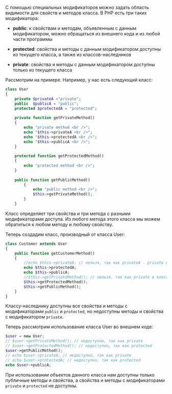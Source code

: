 С помощью специальных модификаторов можно задать область видимости для свойств и методов класса. В PHP есть три таких модификатора:

- **public**: к свойствам и методам, объявленным с данным модификатором, можно обращаться из внешнего кода и из любой части программы

- **protected**: свойства и методы с данным модификатором доступны из текущего класса, а также из классов-наследников

- **private**: свойства и методы с данным модификатором доступны только из текущего класса

Рассмотрим на примере. Например, у нас есть следующий класс:

```php
class User
{
    private $privateA ="private";
    public  $publicA = "public";
    protected $protectedA = "protected";
     
    private function getPrivateMethod()
    {
        echo "private method <br />";
        echo "$this->privateA <br />";
        echo "$this->protectedA <br />";
        echo "$this->publicA <br />";
    }
     
    protected function getProtectedMethod()
    {
        echo "protected method <br />";
    }
     
    public function getPublicMethod()
        {
            echo "public method <br />";
            $this->getPrivateMethod();
        }
    }
```

Класс определяет три свойства и три метода с разными модификаторами доступа. Из любого метода этого класса мы можем обратиться к любом методу и любому свойству.

Теперь создадим класс, производный от класса User:

```php
class Customer extends User
{
    public function getCustomerMethod()
    {
        //echo $this->privateA; // нельзя, так как privateA - private в классе-родителе
        echo $this->protectedA;
        echo $this->publicA; 
        //$this->getPrivateMethod(); // нельзя, так как private в классе-родителе
        $this->getProtectedMethod();
        $this->getPublicMethod();
    }
}
```

Классу-наследнику доступны все свойства и методы с модификаторами `public` и `protected`, но недоступны методы и свойства с модификатором `private`.

Теперь рассмотрим использование класса User во внешнем коде:

```php
$user = new User;
// $user->getPrivateMethod(); // недоступно, так как private
// $user->getProtectedMethod(); // недоступно, так как protected
$user->getPublicMethod(); 
// echo $user->privateA; // недоступно, так как private
// echo $user->protectedA; // недоступно, так как protected
echo $user->publicA;
```

При использовании объектов данного класса нам доступны только публичные методы и свойства, а свойства и методы с модификаторами `private` и `protected` не доступны.